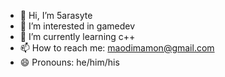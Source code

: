 - 👋 Hi, I’m 5arasyte
- 👀 I’m interested in gamedev
- 🌱 I’m currently learning c++
- 📫 How to reach me: maodimamon@gmail.com
- 😄 Pronouns: he/him/his

<!---
5arasyte/5arasyte is a ✨ special ✨ repository because its `README.md` (this file) appears on your GitHub profile.
You can click the Preview link to take a look at your changes.
--->
